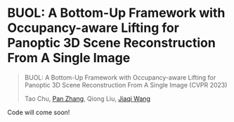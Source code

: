 # BUOL: A Bottom-Up Framework with Occupancy-aware Lifting for Panoptic 3D Scene Reconstruction From A Single Image

> BUOL: A Bottom-Up Framework with Occupancy-aware Lifting for Panoptic 3D Scene Reconstruction From A Single Image (CVPR 2023)
> 
> Tao Chu, [Pan Zhang](), Qiong Liu, [Jiaqi Wang]()
> 

Code will come soon!
